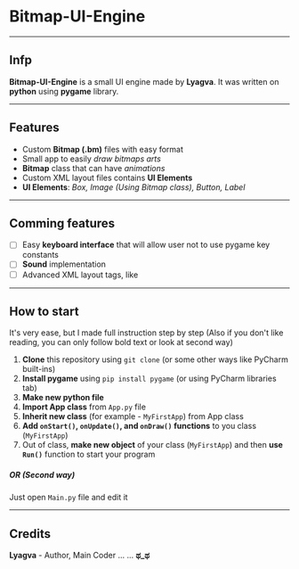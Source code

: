 # Bitmap-UI-Engine
---
## Infp
**Bitmap-UI-Engine** is a small UI engine made by **Lyagva**. It was written on **python** using **pygame** library.

---
## Features
- Custom **Bitmap (.bm)** files with easy format
- Small app to easily *draw bitmaps arts*
- **Bitmap** class that can have *animations*
- Custom XML layout files contains **UI Elements**
- **UI Elements**: *Box, Image (Using Bitmap class), Button, Label*

---
## Comming features
- [ ] Easy **keyboard interface** that will allow user not to use pygame key constants
- [ ] **Sound** implementation
- [ ] Advanced XML layout tags, like **<grid>**

---
## How to start
It's very ease, but I made full instruction step by step
(Also if you don't like reading, you can only follow bold text or look at second way)

1. **Clone** this repository using `git clone` (or some other ways like PyCharm built-ins)
2. **Install pygame** using `pip install pygame` (or using PyCharm libraries tab)
3. **Make new python file**
4. **Import App class** from `App.py` file 
5. **Inherit new class** (for example - `MyFirstApp`) from App class
6. **Add `onStart()`, `onUpdate()`, and `onDraw()` functions** to you class (`MyFirstApp`)
7. Out of class, **make new object** of your class (`MyFirstApp`) and then **use `Run()`** function to start your program
##### OR (Second way)
Just open `Main.py` file and edit it

---
## Credits
**Lyagva** - Author, Main Coder
...
...
**ಥ_ಥ**